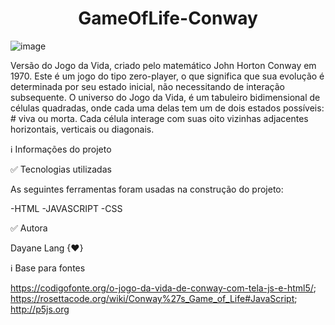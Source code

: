 <h1 align="center">GameOfLife-Conway</h1>

![image](https://user-images.githubusercontent.com/77943169/134582134-b37d8253-9fe4-4eed-a034-e4553f522d61.png)


Versão do Jogo da Vida, criado pelo matemático John Horton Conway em 1970. Este é um jogo do tipo zero-player, o que significa que sua evolução é determinada por seu estado inicial, não necessitando de interação subsequente. O universo do Jogo da Vida, é um tabuleiro bidimensional de células quadradas, onde cada uma delas tem um de dois estados possíveis: # viva ou morta. Cada célula interage com suas oito vizinhas adjacentes horizontais, verticais ou diagonais. 

ℹ️ Informações do projeto

✅ Tecnologias utilizadas

As seguintes ferramentas foram usadas na construção do projeto:

  -HTML
  -JAVASCRIPT
  -CSS
  
✅ Autora

Dayane Lang {♥}
 
ℹ️ Base para fontes
  
  https://codigofonte.org/o-jogo-da-vida-de-conway-com-tela-js-e-html5/;
  https://rosettacode.org/wiki/Conway%27s_Game_of_Life#JavaScript; <br/>
  http://p5js.org
